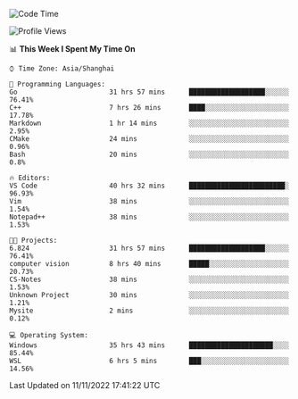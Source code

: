 <!--START_SECTION:waka-->
![Code Time](http://img.shields.io/badge/Code%20Time-331%20hrs%207%20mins-blue)

![Profile Views](http://img.shields.io/badge/Profile%20Views-2-blue)

📊 **This Week I Spent My Time On** 

```text
⌚︎ Time Zone: Asia/Shanghai

💬 Programming Languages: 
Go                       31 hrs 57 mins      ███████████████████░░░░░░   76.41% 
C++                      7 hrs 26 mins       ████░░░░░░░░░░░░░░░░░░░░░   17.78% 
Markdown                 1 hr 14 mins        ░░░░░░░░░░░░░░░░░░░░░░░░░   2.95% 
CMake                    24 mins             ░░░░░░░░░░░░░░░░░░░░░░░░░   0.96% 
Bash                     20 mins             ░░░░░░░░░░░░░░░░░░░░░░░░░   0.8%

🔥 Editors: 
VS Code                  40 hrs 32 mins      ████████████████████████░   96.93% 
Vim                      38 mins             ░░░░░░░░░░░░░░░░░░░░░░░░░   1.54% 
Notepad++                38 mins             ░░░░░░░░░░░░░░░░░░░░░░░░░   1.53%

🐱‍💻 Projects: 
6.824                    31 hrs 57 mins      ███████████████████░░░░░░   76.41% 
computer vision          8 hrs 40 mins       █████░░░░░░░░░░░░░░░░░░░░   20.73% 
CS-Notes                 38 mins             ░░░░░░░░░░░░░░░░░░░░░░░░░   1.53% 
Unknown Project          30 mins             ░░░░░░░░░░░░░░░░░░░░░░░░░   1.21% 
Mysite                   2 mins              ░░░░░░░░░░░░░░░░░░░░░░░░░   0.12%

💻 Operating System: 
Windows                  35 hrs 43 mins      █████████████████████░░░░   85.44% 
WSL                      6 hrs 5 mins        ███░░░░░░░░░░░░░░░░░░░░░░   14.56%

```


 Last Updated on 11/11/2022 17:41:22 UTC
<!--END_SECTION:waka-->
